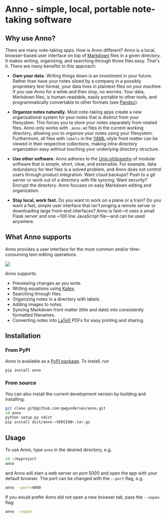 # Anno - simple, local, portable note-taking software

## Why use Anno?

There are many note-taking apps. How is Anno different? Anno is a local, browser-based user interface on top of [Markdown](https://daringfireball.net/projects/markdown/) files in a given directory. It makes writing, organizing, and searching through those files easy. That's it. There are many benefits to this approach:

- **Own your data.** Writing things down is an investment in your future. Rather than have your notes siloed by a company in a possibly proprietary text format, your data lives in plaintext files on your machine. If you use Anno for a while and then stop, no worries. Your data, Markdown files, is human-readable, easily portable to other tools, and programmatically convertable to other formats (see [Pandoc](https://pandoc.org/)).

- **Organize notes naturally.** Most note-taking apps create a new organizational system for your notes that is distinct from your filesystem. This forces you to store your notes separately from related files. Anno only works with `.anno.md` files in the current working directory, allowing you to organize your notes using your filesystem. Furthermore, all files with `labels` in the [YAML](https://yaml.org/)-style front matter can be viewed in their respective collections, making intra-directory organization easy without touching your underlying directory structure.

- **Use other software.** Anno adheres to the [Unix philosophy](https://en.wikipedia.org/wiki/Unix_philosophy) of modular software that is simple, short, clear, and extensible. For example, data redundancy for text files is a solved problem, and Anno does not control users through product integration. Want cloud backups? Push to a git server or work out of a directory with file syncing. Want security? Encrypt the directory. Anno focuses on easy Markdown editing and organization.

- **Stay local, work fast.** Do you want to work on a plane or a train? Do you want a fast, simple user interface that isn't pinging a remote server or downloading large front-end interfaces? Anno is fast—it uses a small Flask server and one ~100 line JavaScript file—and can be used anywhere.


## What Anno supports

Anno provides a user interface for the most common and/or time-consuming text-editing operations. 

<img src='https://raw.githubusercontent.com/gwgundersen/anno/master/screenshots/editing.png?token=AAVQBIFJQMFJMLK4RFCCZ72576O7I'/>

Anno supports:

- Previewing changes as you write.
- Writing equations using [Katex](https://katex.org/).
- Searching through files.
- Organizing notes in a directory with labels.
- Adding images to notes.
- Syncing Markdown front matter (title and date) into consistently formatted filenames.
- Converting notes into [LaTeX](https://www.latex-project.org/) PDFs for easy printing and sharing.
    
## Installation

### From PyPI

Anno is available as a [PyPI package](https://pypi.org/project/anno/). To install, run

```bash
pip install anno
```

### From source

You can also install the current development version by building and installing:

```bash
git clone git@github.com:gwgundersen/anno.git
cd anno
python setup.py sdist
pip install dist/anno-<VERSION>.tar.gz
``` 

## Usage

To use Anno, type `anno` in the desired directory, e.g.

```bash
cd ~/myproject
anno
```

and Anno will start a web server on port 5000 and open the app with your default browser. The port can be changed with the `--port` flag, e.g.

```bash
anno --port=4000
```

If you would prefer Anno did not open a new browser tab, pass the `--nopen` flag:

```bash
anno --nopen
```
